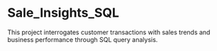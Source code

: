 # Sale_Insights_SQL
This project interrogates customer transactions with sales trends and business performance through SQL query analysis. 

